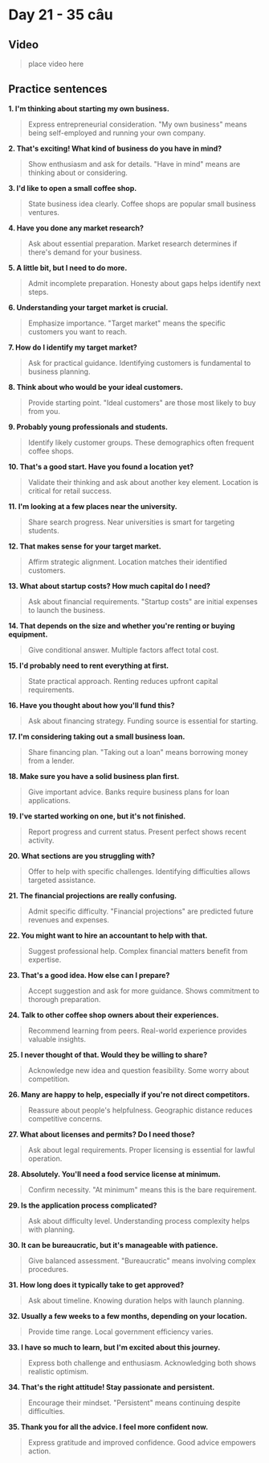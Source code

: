 # Day 21 - 35 câu

## Video
> place video here

## Practice sentences

**1. I'm thinking about starting my own business.**
> Express entrepreneurial consideration. "My own business" means being self-employed and running your own company.

**2. That's exciting! What kind of business do you have in mind?**
> Show enthusiasm and ask for details. "Have in mind" means are thinking about or considering.

**3. I'd like to open a small coffee shop.**
> State business idea clearly. Coffee shops are popular small business ventures.

**4. Have you done any market research?**
> Ask about essential preparation. Market research determines if there's demand for your business.

**5. A little bit, but I need to do more.**
> Admit incomplete preparation. Honesty about gaps helps identify next steps.

**6. Understanding your target market is crucial.**
> Emphasize importance. "Target market" means the specific customers you want to reach.

**7. How do I identify my target market?**
> Ask for practical guidance. Identifying customers is fundamental to business planning.

**8. Think about who would be your ideal customers.**
> Provide starting point. "Ideal customers" are those most likely to buy from you.

**9. Probably young professionals and students.**
> Identify likely customer groups. These demographics often frequent coffee shops.

**10. That's a good start. Have you found a location yet?**
> Validate their thinking and ask about another key element. Location is critical for retail success.

**11. I'm looking at a few places near the university.**
> Share search progress. Near universities is smart for targeting students.

**12. That makes sense for your target market.**
> Affirm strategic alignment. Location matches their identified customers.

**13. What about startup costs? How much capital do I need?**
> Ask about financial requirements. "Startup costs" are initial expenses to launch the business.

**14. That depends on the size and whether you're renting or buying equipment.**
> Give conditional answer. Multiple factors affect total cost.

**15. I'd probably need to rent everything at first.**
> State practical approach. Renting reduces upfront capital requirements.

**16. Have you thought about how you'll fund this?**
> Ask about financing strategy. Funding source is essential for starting.

**17. I'm considering taking out a small business loan.**
> Share financing plan. "Taking out a loan" means borrowing money from a lender.

**18. Make sure you have a solid business plan first.**
> Give important advice. Banks require business plans for loan applications.

**19. I've started working on one, but it's not finished.**
> Report progress and current status. Present perfect shows recent activity.

**20. What sections are you struggling with?**
> Offer to help with specific challenges. Identifying difficulties allows targeted assistance.

**21. The financial projections are really confusing.**
> Admit specific difficulty. "Financial projections" are predicted future revenues and expenses.

**22. You might want to hire an accountant to help with that.**
> Suggest professional help. Complex financial matters benefit from expertise.

**23. That's a good idea. How else can I prepare?**
> Accept suggestion and ask for more guidance. Shows commitment to thorough preparation.

**24. Talk to other coffee shop owners about their experiences.**
> Recommend learning from peers. Real-world experience provides valuable insights.

**25. I never thought of that. Would they be willing to share?**
> Acknowledge new idea and question feasibility. Some worry about competition.

**26. Many are happy to help, especially if you're not direct competitors.**
> Reassure about people's helpfulness. Geographic distance reduces competitive concerns.

**27. What about licenses and permits? Do I need those?**
> Ask about legal requirements. Proper licensing is essential for lawful operation.

**28. Absolutely. You'll need a food service license at minimum.**
> Confirm necessity. "At minimum" means this is the bare requirement.

**29. Is the application process complicated?**
> Ask about difficulty level. Understanding process complexity helps with planning.

**30. It can be bureaucratic, but it's manageable with patience.**
> Give balanced assessment. "Bureaucratic" means involving complex procedures.

**31. How long does it typically take to get approved?**
> Ask about timeline. Knowing duration helps with launch planning.

**32. Usually a few weeks to a few months, depending on your location.**
> Provide time range. Local government efficiency varies.

**33. I have so much to learn, but I'm excited about this journey.**
> Express both challenge and enthusiasm. Acknowledging both shows realistic optimism.

**34. That's the right attitude! Stay passionate and persistent.**
> Encourage their mindset. "Persistent" means continuing despite difficulties.

**35. Thank you for all the advice. I feel more confident now.**
> Express gratitude and improved confidence. Good advice empowers action.

